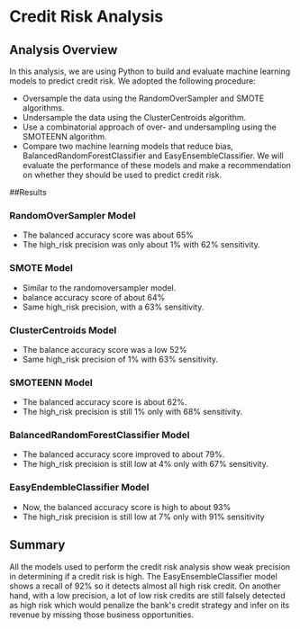 # Credit Risk Analysis

## Analysis Overview
In this analysis, we are using Python to build and evaluate machine learning models to predict credit risk. 
We adopted the following procedure:

* Oversample the data using the RandomOverSampler and SMOTE algorithms.
* Undersample the data using the ClusterCentroids algorithm.
* Use a combinatorial approach of over- and undersampling using the SMOTEENN algorithm.
* Compare two machine learning models that reduce bias, BalancedRandomForestClassifier and EasyEnsembleClassifier.
We will evaluate the performance of these models and make a recommendation on whether they should be used to predict credit risk.

##Results 

### RandomOverSampler Model
* The balanced accuracy score was about 65%
* The high_risk precision was only about 1% with 62% sensitivity.

### SMOTE Model
* Similar to the randomoversampler model. 
* balance accuracy score of about 64%
* Same high_risk precision, with a 63% sensitivity.

### ClusterCentroids Model 
* The balance accuracy score was a low 52%
* Same high_risk precision of 1% with 63% sensitivity. 

### SMOTEENN Model 
* The balanced accuracy score is about 62%.
* The high_risk precision is still 1% only with 68% sensitivity.

### BalancedRandomForestClassifier Model 
* The balanced accuracy score improved to about 79%.
* The high_risk precision is still low at 4% only with 67% sensitivity.

### EasyEndembleClassifier Model 
* Now, the balanced accuracy score is high to about 93%
* The high_risk precision is still low at 7% only with 91% sensitivity

## Summary 
All the models used to perform the credit risk analysis show weak precision in determining if a credit risk is high. The EasyEnsembleClassifier model shows a recall of 92% so it detects almost all high risk credit. On another hand, with a low precision, a lot of low risk credits are still falsely detected as high risk which would penalize the bank's credit strategy and infer on its revenue by missing those business opportunities.
